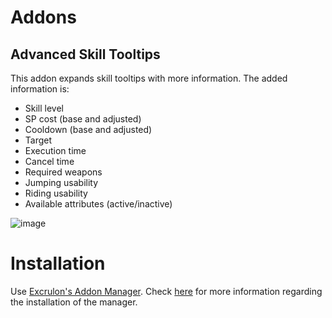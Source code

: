 # Addons
## Advanced Skill Tooltips
This addon expands skill tooltips with more information. The added information is:
* Skill level
* SP cost (base and adjusted)
* Cooldown (base and adjusted)
* Target
* Execution time
* Cancel time
* Required weapons
* Jumping usability
* Riding usability
* Available attributes (active/inactive)

![image](http://i.imgur.com/AFwTbFD.jpg)

# Installation
Use [Excrulon's Addon Manager](https://github.com/Excrulon/Tree-of-Savior-Addon-Manager/releases/latest). Check [here](https://github.com/Excrulon/Tree-of-Savior-Addon-Manager) for more information regarding the installation of the manager.
